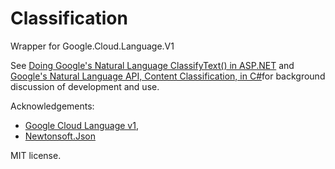 # Classification
Wrapper for Google.Cloud.Language.V1

See [Doing Google's Natural Language ClassifyText() in ASP.NET](https://dev.to/bugmagnet/doing-google-s-natural-language-classifytext-in-asp-net-4can) and [Google's Natural Language API, Content Classification, in C#](https://dev.to/bugmagnet/google-s-natural-language-api-content-classification-in-c-4k58)for background discussion of development and use.

Acknowledgements: 
 * [Google Cloud Language v1](https://cloud.google.com/natural-language/docs/reference/rpc/google.cloud.language.v1), 
 * [Newtonsoft.Json](https://www.newtonsoft.com/json)

MIT license.
